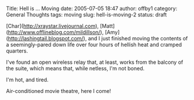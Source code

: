 Title: Hell is ... Moving
date: 2005-07-05 18:47
author: offby1
category: General Thoughts
tags: moving
slug: hell-is-moving-2
status: draft

\[Char\](<http://xraystar.livejournal.com>), \[Matt\](<http://www.offlineblog.com/mildillson/>), \[Amy\](<http://lashingtail.blogspot.com/>), and I just finished moving the contents of a seemingly-pared down life over four hours of hellish heat and cramped quarters.

I've found an open wireless relay that, at least, works from the balcony of the suite, which means that, while netless, I'm not boned.

I'm hot, and tired.

Air-conditioned movie theatre, here I come!
